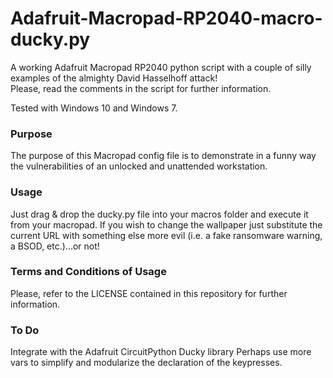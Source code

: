 # Adafruit-Macropad-RP2040-macro-ducky.py
  
A working Adafruit Macropad RP2040 python script with a couple of silly examples of the almighty David Hasselhoff attack!  
Please, read the comments in the script for further information.

Tested with Windows 10 and Windows 7.

### Purpose
The purpose of this Macropad config file is to demonstrate in a funny way the vulnerabilities of an unlocked and unattended workstation.
  
### Usage
Just drag & drop the ducky.py file into your macros folder and execute it from your macropad.
If you wish to change the wallpaper just substitute the current URL with something else more evil (i.e. a fake ransomware warning, a BSOD, etc.)...or not!
  
### Terms and Conditions of Usage
Please, refer to the LICENSE contained in this repository for further information.
  
### To Do
Integrate with the Adafruit CircuitPython Ducky library
Perhaps use more vars to simplify and modularize the declaration of the keypresses.
